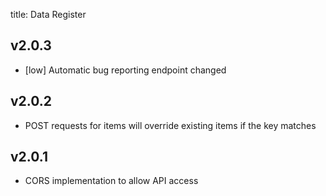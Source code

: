 title: Data Register

## v2.0.3

- [low] Automatic bug reporting endpoint changed

## v2.0.2

- POST requests for items will override existing items if the key matches

## v2.0.1

- CORS implementation to allow API access


